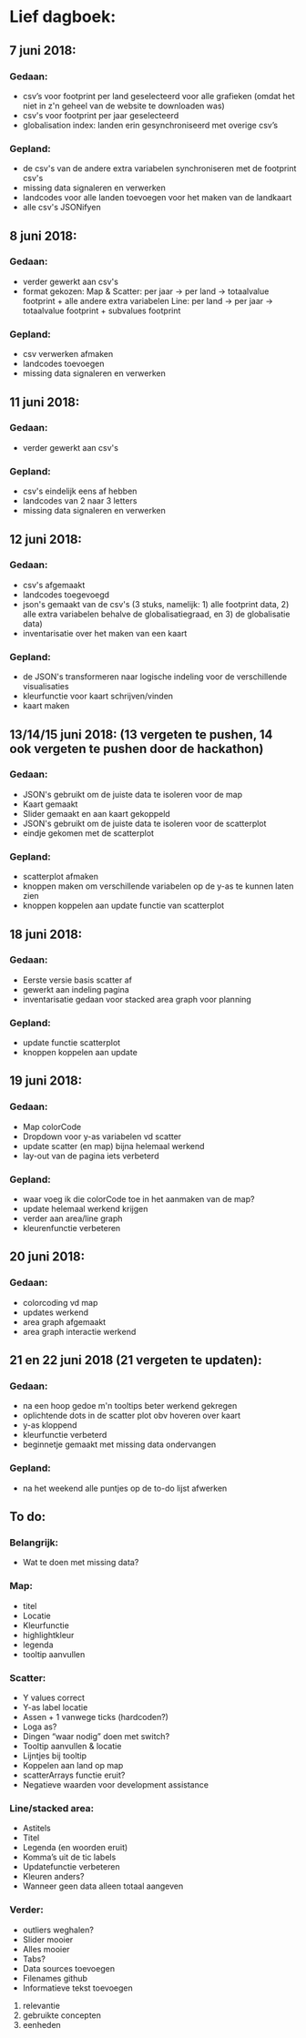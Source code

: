 # Lief dagboek:
## 7 juni 2018:
### Gedaan:
- csv’s voor footprint per land geselecteerd voor alle grafieken (omdat het niet in z'n geheel van de website te downloaden was)
- csv's voor footprint per jaar geselecteerd
- globalisation index: landen erin gesynchroniseerd met overige csv’s

### Gepland:
- de csv's van de andere extra variabelen synchroniseren met de footprint csv's
- missing data signaleren en verwerken
- landcodes voor alle landen toevoegen voor het maken van de landkaart
- alle csv's JSONifyen

## 8 juni 2018:
### Gedaan:
- verder gewerkt aan csv's
- format gekozen:
  Map & Scatter: per jaar -> per land -> totaalvalue footprint + alle andere extra variabelen
  Line: per land -> per jaar -> totaalvalue footprint + subvalues footprint

### Gepland:
- csv verwerken afmaken
- landcodes toevoegen
- missing data signaleren en verwerken

## 11 juni 2018:
### Gedaan:
- verder gewerkt aan csv's

### Gepland:
- csv's eindelijk eens af hebben
- landcodes van 2 naar 3 letters
- missing data signaleren en verwerken

## 12 juni 2018:
### Gedaan:
- csv's afgemaakt
- landcodes toegevoegd
- json's gemaakt van de csv's (3 stuks, namelijk: 1) alle footprint data, 2) alle extra variabelen behalve de globalisatiegraad, en 3) de globalisatie data)
- inventarisatie over het maken van een kaart

### Gepland:
- de JSON's transformeren naar logische indeling voor de verschillende visualisaties
- kleurfunctie voor kaart schrijven/vinden
- kaart maken

## 13/14/15 juni 2018: (13 vergeten te pushen, 14 ook vergeten te pushen door de hackathon)
### Gedaan:
- JSON's gebruikt om de juiste data te isoleren voor de map
- Kaart gemaakt
- Slider gemaakt en aan kaart gekoppeld
- JSON's gebruikt om de juiste data te isoleren voor de scatterplot
- eindje gekomen met de scatterplot

### Gepland:
- scatterplot afmaken
- knoppen maken om verschillende variabelen op de y-as te kunnen laten zien
- knoppen koppelen aan update functie van scatterplot

## 18 juni 2018:
### Gedaan:
- Eerste versie basis scatter af
- gewerkt aan indeling pagina
- inventarisatie gedaan voor stacked area graph voor planning

### Gepland:
- update functie scatterplot
- knoppen koppelen aan update

## 19 juni 2018:
### Gedaan:
- Map colorCode
- Dropdown voor y-as variabelen vd scatter
- update scatter (en map) bijna helemaal werkend
- lay-out van de pagina iets verbeterd

### Gepland:
- waar voeg ik die colorCode toe in het aanmaken van de map?
- update helemaal werkend krijgen
- verder aan area/line graph
- kleurenfunctie verbeteren

## 20 juni 2018:
### Gedaan:
- colorcoding vd map
- updates werkend
- area graph afgemaakt
- area graph interactie werkend

## 21 en 22 juni 2018 (21 vergeten te updaten):
### Gedaan:
- na een hoop gedoe m'n tooltips beter werkend gekregen
- oplichtende dots in de scatter plot obv hoveren over kaart
- y-as kloppend
- kleurfunctie verbeterd
- beginnetje gemaakt met missing data ondervangen

### Gepland:
- na het weekend alle puntjes op de to-do lijst afwerken

## To do:
### Belangrijk:
-	Wat te doen met missing data?

###	Map:
-	titel
-	Locatie
-	Kleurfunctie
-	highlightkleur
-	legenda
-	tooltip aanvullen

###	Scatter:
-	Y values correct
-	Y-as label locatie
-	Assen + 1 vanwege ticks (hardcoden?)
-	Loga as?
-	Dingen “waar nodig” doen met switch?
-	Tooltip aanvullen & locatie
-	Lijntjes bij tooltip
-	Koppelen aan land op map
-	scatterArrays functie eruit?
-	Negatieve waarden voor development assistance

###	Line/stacked area:
-	Astitels
-	Titel
-	Legenda (en woorden eruit)
-	Komma’s uit de tic labels
-	Updatefunctie verbeteren
-	Kleuren anders?
-	Wanneer geen data alleen totaal aangeven

###	Verder:
- outliers weghalen?
-	Slider mooier
-	Alles mooier
-	Tabs?
-	Data sources toevoegen
-	Filenames github
-	Informatieve tekst toevoegen
1. relevantie
2. gebruikte concepten
3. eenheden

